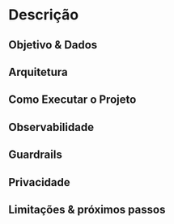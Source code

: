 # Descrição

## Objetivo & Dados

## Arquitetura

## Como Executar o Projeto

## Observabilidade

## Guardrails

## Privacidade

## Limitações & próximos passos
